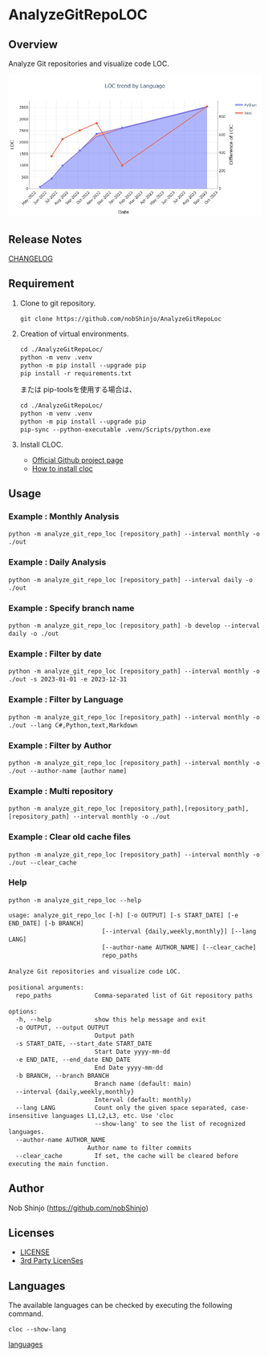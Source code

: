 # AnalyzeGitRepoLOC

## Overview

Analyze Git repositories and visualize code LOC.

![Analysis Example](./docs/images/example.png)

## Release Notes

[CHANGELOG](./CHANGELOG.md)

## Requirement

1. Clone to git repository.

    ```shell
    git clone https://github.com/nobShinjo/AnalyzeGitRepoLoc
    ```

1. Creation of virtual environments.

    ```shell
    cd ./AnalyzeGitRepoLoc/
    python -m venv .venv
    python -m pip install --upgrade pip
    pip install -r requirements.txt
    ```

    または pip-toolsを使用する場合は、

    ```shell
    cd ./AnalyzeGitRepoLoc/
    python -m venv .venv
    python -m pip install --upgrade pip
    pip-sync --python-executable .venv/Scripts/python.exe
    ```

1. Install CLOC.

   - [Official Github project page](https://github.com/AlDanial/cloc)
   - [How to install cloc](https://github.com/AlDanial/cloc#install-via-package-manager)

## Usage

### Example : Monthly Analysis

  ```shell
  python -m analyze_git_repo_loc [repository_path] --interval monthly -o ./out 
  ```

### Example : Daily Analysis

  ```shell
  python -m analyze_git_repo_loc [repository_path] --interval daily -o ./out 
  ```

### Example : Specify branch name

  ```shell
  python -m analyze_git_repo_loc [repository_path] -b develop --interval daily -o ./out 
  ```

### Example : Filter by date

  ```shell
  python -m analyze_git_repo_loc [repository_path] --interval monthly -o ./out -s 2023-01-01 -e 2023-12-31
  ```

### Example : Filter by Language

  ```shell
  python -m analyze_git_repo_loc [repository_path] --interval monthly -o ./out --lang C#,Python,text,Markdown
  ```

### Example : Filter by Author

  ```shell
  python -m analyze_git_repo_loc [repository_path] --interval monthly -o ./out --author-name [author name] 
  ```

### Example : Multi repository

  ```shell
  python -m analyze_git_repo_loc [repository_path],[repository_path],[repository_path] --interval monthly -o ./out 
  ```

### Example : Clear old cache files

  ```shell
  python -m analyze_git_repo_loc [repository_path] --interval monthly -o ./out --clear_cache
  ```

### Help

  ```shell
  python -m analyze_git_repo_loc --help
  ```

  ```text
  usage: analyze_git_repo_loc [-h] [-o OUTPUT] [-s START_DATE] [-e END_DATE] [-b BRANCH] 
                            [--interval {daily,weekly,monthly}] [--lang LANG]
                            [--author-name AUTHOR_NAME] [--clear_cache]
                            repo_paths

  Analyze Git repositories and visualize code LOC.

  positional arguments:
    repo_paths            Comma-separated list of Git repository paths

  options:
    -h, --help            show this help message and exit
    -o OUTPUT, --output OUTPUT
                          Output path
    -s START_DATE, --start_date START_DATE
                          Start Date yyyy-mm-dd
    -e END_DATE, --end_date END_DATE
                          End Date yyyy-mm-dd
    -b BRANCH, --branch BRANCH
                          Branch name (default: main)
    --interval {daily,weekly,monthly}
                          Interval (default: monthly)
    --lang LANG           Count only the given space separated, case-insensitive languages L1,L2,L3, etc. Use 'cloc
                          --show-lang' to see the list of recognized languages.
    --author-name AUTHOR_NAME
                        Author name to filter commits
    --clear_cache         If set, the cache will be cleared before executing the main function.
  ```

## Author

Nob Shinjo (<https://github.com/nobShinjo>)

## Licenses

- [LICENSE](./LICENSE)
- [3rd Party LicenSes](./3rdPartyLicenses.md)

## Languages

The available languages can be checked by executing the following command.

```shell
cloc --show-lang
```

[languages](./LANGUAGES.md)
